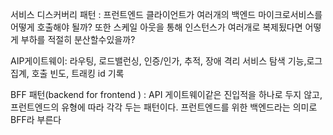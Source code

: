 서비스 디스커버리 패턴 : 프런트엔드 클라이언트가 여러개의 백엔드 마이크로서비스를 어떻게 호출해야 될까? 또한 스케일 아웃을 통해 인스턴스가 여러개로 복제됬다면 어떻게 부하를 적절히 분산할수있을까?

AIP게이트웨이: 라우팅, 로드밸런싱, 인증/인가, 추적, 장애 격리 서비스 탐색 기능,로그 집계, 호출 빈도, 트래킹 id 기록

BFF 패턴(backend for frontend ) : API 게이트웨이같은 진입적을 하나로 두지 않고, 프런트엔드의 유형에 따라 각각 두는 패턴이다.
프런트엔드를 위한 백엔드라는 의미로 BFF라 부른다